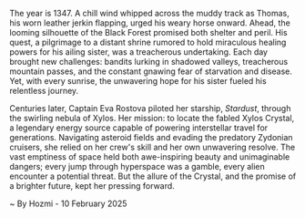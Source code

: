
The year is 1347.  A chill wind whipped across the muddy track as Thomas, his worn leather jerkin flapping, urged his weary horse onward.  Ahead, the looming silhouette of the Black Forest promised both shelter and peril.  His quest, a pilgrimage to a distant shrine rumored to hold miraculous healing powers for his ailing sister, was a treacherous undertaking.  Each day brought new challenges:  bandits lurking in shadowed valleys, treacherous mountain passes, and the constant gnawing fear of starvation and disease.  Yet, with every sunrise, the unwavering hope for his sister fueled his relentless journey.

Centuries later, Captain Eva Rostova piloted her starship, *Stardust*, through the swirling nebula of Xylos.  Her mission: to locate the fabled Xylos Crystal, a legendary energy source capable of powering interstellar travel for generations.  Navigating asteroid fields and evading the predatory Zydonian cruisers, she relied on her crew's skill and her own unwavering resolve.  The vast emptiness of space held both awe-inspiring beauty and unimaginable dangers; every jump through hyperspace was a gamble, every alien encounter a potential threat. But the allure of the Crystal, and the promise of a brighter future, kept her pressing forward.

~ By Hozmi - 10 February 2025
